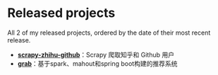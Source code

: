 # Released projects

All <!-- release_count starts -->2<!-- release_count ends --> of my released projects, ordered by the date of their most recent release.

<!-- recent_releases starts -->
* **[scrapy-zhihu-github](https://github.com/chensoul/scrapy-zhihu-github)**：Scrapy 爬取知乎和 Github 用户
* **[grab](https://github.com/chensoul/grab)**：基于spark、mahout和spring boot构建的推荐系统
<!-- recent_releases ends -->